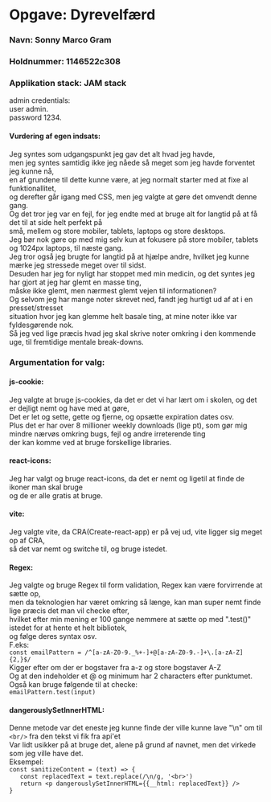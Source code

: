 # Opgave: Dyrevelfærd
### Navn: Sonny Marco Gram
### Holdnummer: 1146522c308
### Applikation stack: JAM stack



admin credentials: <br/>
user admin. <br/>
password 1234. <br/>


#### Vurdering af egen indsats:
Jeg syntes som udgangspunkt jeg gav det alt hvad jeg havde,<br/>
men jeg syntes samtidig ikke jeg nåede så meget som jeg havde forventet jeg kunne nå,<br/>
en af grundene til dette kunne være, at jeg normalt starter med at fixe al funktionallitet,<br/>
og derefter går igang med CSS, men jeg valgte at gøre det omvendt denne gang. <br/>
Og det tror jeg var en fejl, for jeg endte med at bruge alt for langtid på at få det til at side helt perfekt på<br/>
små, mellem og store mobiler, tablets, laptops og store desktops.<br/>
Jeg bør nok gøre op med mig selv kun at fokusere på store mobiler, tablets og 1024px laptops, til næste gang.<br/>
Jeg tror også jeg brugte for langtid på at hjælpe andre, hvilket jeg kunne mærke jeg stressede meget over til sidst.<br/>
Desuden har jeg for nyligt har stoppet med min medicin, og det syntes jeg har gjort at jeg har glemt en masse ting,<br/>
måske ikke glemt, men nærmest glemt vejen til informationen?<br/>
Og selvom jeg har mange noter skrevet ned, fandt jeg hurtigt ud af at i en presset/stresset<br/>
situation hvor jeg kan glemme helt basale ting, at mine noter ikke var fyldesgørende nok.<br/>
Så jeg ved lige præcis hvad jeg skal skrive noter omkring i den kommende uge, til fremtidige mentale break-downs.<br/>


### Argumentation for valg:
#### js-cookie: 
Jeg valgte at bruge js-cookies, da det er det vi har lært om i skolen, og det er dejligt nemt og have med at gøre, <br/>
Det er let og sette, gette og fjerne, og opsætte expiration dates osv.<br/>
Plus det er har over 8 millioner weekly downloads (lige pt), som gør mig mindre nærvøs omkring bugs, fejl og andre irreterende ting<br/>
der kan komme ved at bruge forskellige libraries.<br/>

#### react-icons:
Jeg har valgt og bruge react-icons, da det er nemt og ligetil at finde de ikoner man skal bruge </br>
og de er alle gratis at bruge.

#### vite:
Jeg valgte vite, da CRA(Create-react-app) er på vej ud, vite ligger sig meget op af CRA, <br/>
så det var nemt og switche til, og bruge istedet.

#### Regex:
Jeg valgte og bruge Regex til form validation, Regex kan være forvirrende at sætte op, <br/>
men da teknologien har været omkring så længe, kan man super nemt finde lige præcis det man vil checke efter, <br/>
hvilket efter min mening er 100 gange nemmere at sætte op med ".test()" istedet for at hente et helt bibliotek, <br/>
og følge deres syntax osv.<br/>
F.eks: <br/>
`` const emailPattern = /^[a-zA-Z0-9._%+-]+@[a-zA-Z0-9.-]+\.[a-zA-Z]{2,}$/ `` <br/>
Kigger efter om der er bogstaver fra a-z og store bogstaver A-Z<br/>
Og at den indeholder et @ og minimum har 2 characters efter punktumet.<br/>
Også kan bruge følgende til at checke: <br/>
`` emailPattern.test(input) ``

#### dangerouslySetInnerHTML: 
Denne metode var det eneste jeg kunne finde der ville kunne lave "\n" om til `` <br/> `` fra den tekst vi fik fra api'et <br/>
Var lidt usikker på at bruge det, alene på grund af navnet, men det virkede som jeg ville have det. <br/>
Eksempel: <br/>
`` const sanitizeContent = (text) => { `` <br/>
``    const replacedText = text.replace(/\n/g, '<br>') `` <br/>
``    return <p dangerouslySetInnerHTML={{__html: replacedText}} /> `` <br/>
``} ``